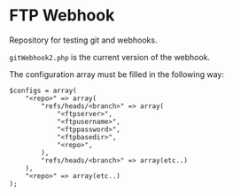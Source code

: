# FTP Webhook
Repository for testing git and webhooks.

`gitWebhook2.php` is the current version of the webhook.

The configuration array must be filled in the following way:
```
$configs = array(
	"<repo>" => array(
		"refs/heads/<branch>" => array(
			"<ftpserver>",
			"<ftpusername>",
			"<ftppassword>",
			"<ftpbasedir>",
			"<repo>",
		),
		"refs/heads/<branch>" => array(etc..)
	),
	"<repo>" => array(etc..)
);
```